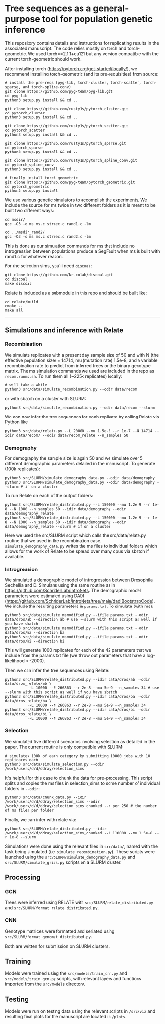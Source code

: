 # Tree sequences as a general-purpose tool for population genetic inference

This repository contains details and instructions for replicating results in the associated manuscript.
The code relies mostly on torch and torch-geometric.  We used torch==2.1.1+cu121 but any version compatible with the current torch-geometric should work. 

After installing torch (https://pytorch.org/get-started/locally/), we recommend installing torch-geometric (and its pre-requisities) from source:

```
# install the pre-reqs (pyg-lib, torch-cluster, torch-scatter, torch-sparse, and torch-spline-conv)
git clone https://github.com/pyg-team/pyg-lib.git
cd pyg-lib
python3 setup.py install && cd ..

git clone https://github.com/rusty1s/pytorch_cluster.git
cd pytorch_cluster
python3 setup.py install && cd ..

git clone https://github.com/rusty1s/pytorch_scatter.git
cd pytorch_scatter
python3 setup.py install && cd ..

git clone https://github.com/rusty1s/pytorch_sparse.git
cd pytorch_sparse
python3 setup.py install && cd ..

git clone https://github.com/rusty1s/pytorch_spline_conv.git
cd pytorch_spline_conv
python3 setup.py install && cd ..

# finally install torch geometric
git clone https://github.com/pyg-team/pytorch_geometric.git
cd pytorch_geometric
python3 setup.py install
```
We use various genetic simulators to accomplish the experiments.  We include the source for ms twice in two different folders as it is meant to be built two different ways: 
```
cd msdir/
gcc -O3 -o ms ms.c streec.c rand1.c -lm

cd ../msdir_rand2/
gcc -O3 -o ms ms.c streec.c rand2.c -lm
```
This is done as our simulation commands for ms that include no introgression between populations produce a SegFault when ms is built with rand1.c for whatever reason.

For the selection sims, you'll need `discoal`: 

```
git clone https://github.com/kr-colab/discoal.git
cd discoal
make discoal
```

Relate is included as a submodule in this repo and should be built like:
```
cd relate/build
cmake ..
make all
```

---
## Simulations and inference with Relate

### Recombination

We simulate replicates with a present day sample size of 50 and with N (the effective population size) = 14714, mu (mutation rate) 1.5e-8, and a variable recombination rate to predict from inferred trees or the binary genotype matrix.  The ms simulation commands we used are included in the repo as `recom.runms.sh`.  To run them all (~225k replicates) locally:

```
# will take a while
python3 src/data/simulate_recombination.py --odir data/recom
```

or with sbatch on a cluster with SLURM:

```
python3 src/data/simulate_recombination.py --odir data/recom --slurm
```

We can now infer the tree sequences for each replicate by calling Relate via Python like:

```
python3 src/data/relate.py --L 20000 --mu 1.5e-8 --r 1e-7 --N 14714 --idir data/recom/ --odir data/recom_relate --n_samples 50
```

### Demography

For demography the sample size is again 50 and we simulate over 5 different demographic parameters detailed in the manuscript.  To generate (100k replicates):

```
python3 src/SLURM/simulate_demography_data.py --odir data/demography
python3 src/SLURM/simulate_demography_data.py --odir data/demography --slurm # if on a cluster
```

To run Relate on each of the output folders:

```
python3 src/SLURM/relate_distributed.py --L 150000 --mu 1.2e-9 --r 1e-8 --N 1000 --n_samples 50 --idir data/demography --odir data/demography_relate
python3 src/SLURM/relate_distributed.py --L 150000 --mu 1.2e-9 --r 1e-8 --N 1000 --n_samples 50 --idir data/demography --odir data/demography_relate --slurm # if on a cluster
```

Here we used the src/SLURM script which calls the src/data/relate.py routine that we used in the recombination case. `simulate_demography_data.py` writes the ms files to individual folders which allows for the work of Relate to be spread over many cpus via sbatch if available.

### Introgression

We simulated a demographic model of introgression between Drosophila Sechellia and D. Simulans using the same routine as in https://github.com/SchriderLab/introNets.  The demographic model parameters were estimated using DADI (https://github.com/SchriderLab/introNets/tree/main/dadiBootstrapCode).  We include the resulting parameters in `params.txt`.  To simulate (with ms):

```
python3 src/data/simulate_msmodified.py --ifile params.txt --odir data/dros/ab --direction ab # use --slurm with this script as well if you have sbatch
python3 src/data/simulate_msmodified.py --ifile params.txt --odir data/dros/ba --direction ba
python3 src/data/simulate_msmodified.py --ifile params.txt --odir data/dros/bi --direction bi
```

This will generate 1000 replicates for each of the 42 parameters that we include from the params.txt file (we throw out parameters that have a log-likelihood > -2000).

Then we can infer the tree sequences using Relate:

```
python3 src/SLURM/relate_distributed.py --idir data/dros/ab --odir data/dros_relate/ab \
          --L 10000 --N 266863 --r 2e-8 --mu 5e-9 --n_samples 34 # use --slurm with this script as well if you have sbatch
python3 src/SLURM/relate_distributed.py --idir data/dros/ba --odir data/dros_relate/ba \
          --L 10000 --N 266863 --r 2e-8 --mu 5e-9 --n_samples 34
python3 src/SLURM/relate_distributed.py --idir data/dros/bi --odir data/dros_relate/bi \
          --L 10000 --N 266863 --r 2e-8 --mu 5e-9 --n_samples 34
```

### Selection

We simulated five different scenarios involving selection as detailed in the paper.  The current routine is only compatible with SLURM:

```
# simulates 100k of each category by submitting 10000 jobs with 10 replicates each
python3 src/data/simulate_selection.py --odir /work/users/d/d/ddray/selection_sims
```

It's helpful for this case to chunk the data for pre-processing.  This script splits and copies the ms files in selection_sims to some number of individual folders in `--odir`:

```
python3 src/data/chunk_data.py --idir /work/users/d/d/ddray/selection_sims --odir /work/users/d/d/ddray/selection_sims_chunked --n_per 250 # the number of ms files per folder
```

Finally, we can infer with relate via:

```
python3 src/SLURM/relate_distributed.py --idir /work/users/d/d/ddray/selection_sims_chunked --L 110000 --mu 1.5e-8 --r 1e-8 --slurm
```

Simulations were done using the relevant files in `src/data/`, named with the task being simulated (i.e. `simulate_recombination.py`). These scripts were launched using the `src/SLURM/simulate_demography_data.py` and `src/SLURM/simulate_grids.py` scripts on a SLURM cluster.

## Processing

### GCN

Trees were inferred using RELATE with `src/SLURM/relate_distributed.py` and `src/SLURM/format_relate_distributed.py`.

### CNN

Genotype matrices were formatted and seriated using `src/SLURM/format_genomat_distributed.py`.

Both are written for submission on SLURM clusters.

## Training

Models were trained using the `src/models/train_cnn.py` and `src/models/train_gcn.py` scripts, with relevant layers and functions imported from the `src/models` directory.

## Testing

Models were run on testing data using the relevant scripts in `/src/viz` and resulting final plots for the manuscript are located in `/plots`.
